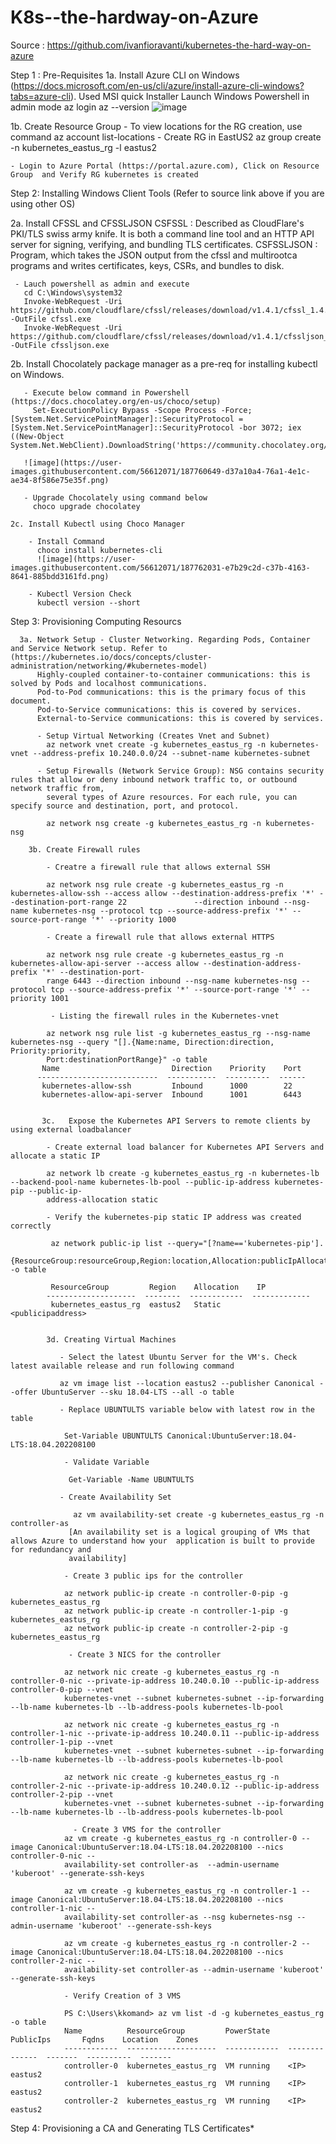 # K8s--the-hardway-on-Azure
Source : https://github.com/ivanfioravanti/kubernetes-the-hard-way-on-azure

Step 1 : Pre-Requisites
1a. Install Azure CLI on Windows (https://docs.microsoft.com/en-us/cli/azure/install-azure-cli-windows?tabs=azure-cli). Used MSI quick Installer
    Launch Windows Powershell in admin mode
    az login 
    az --version
    ![image](https://user-images.githubusercontent.com/56612071/187729539-6a6d5072-04b7-4904-a7bc-6d623752ceee.png)

1b. Create Resource Group
    - To view locations for the RG creation, use command az account list-locations
    - Create RG in EastUS2
      az group create -n kubernetes_eastus_rg -l eastus2
      
    - Login to Azure Portal (https://portal.azure.com), Click on Resource Group  and Verify RG kubernetes is created 

Step 2: Installing Windows Client Tools (Refer to source link above if you are using other OS)

 2a. Install CFSSL and CFSSLJSON 
     CSFSSL : Described as  CloudFlare's PKI/TLS swiss army knife. It is both a command line tool and an HTTP API server for signing, verifying, and bundling TLS 
     certificates.
     CSFSSLJSON : Program, which takes the JSON output from the cfssl and multirootca programs and writes certificates, keys, CSRs, and bundles to disk.
     
     - Lauch powershell as admin and execute 
       cd C:\Windows\system32
       Invoke-WebRequest -Uri https://github.com/cloudflare/cfssl/releases/download/v1.4.1/cfssl_1.4.1_windows_amd64.exe -OutFile cfssl.exe
       Invoke-WebRequest -Uri https://github.com/cloudflare/cfssl/releases/download/v1.4.1/cfssljson_1.4.1_windows_amd64.exe -OutFile cfssljson.exe
       
   2b. Install Chocolately package manager as a pre-req for installing kubectl on Windows. 
   
       - Execute below command in Powershell (https://docs.chocolatey.org/en-us/choco/setup)
         Set-ExecutionPolicy Bypass -Scope Process -Force; [System.Net.ServicePointManager]::SecurityProtocol = [System.Net.ServicePointManager]::SecurityProtocol -bor 3072; iex ((New-Object System.Net.WebClient).DownloadString('https://community.chocolatey.org/install.ps1'))
       
       ![image](https://user-images.githubusercontent.com/56612071/187760649-d37a10a4-76a1-4e1c-ae34-8f586e75e35f.png)
       
       - Upgrade Chocolately using command below
         choco upgrade chocolatey
         
    2c. Install Kubectl using Choco Manager
    
        - Install Command
          choco install kubernetes-cli
          ![image](https://user-images.githubusercontent.com/56612071/187762031-e7b29c2d-c37b-4163-8641-885bdd3161fd.png)

        - Kubectl Version Check
          kubectl version --short
          
 Step 3: Provisioning Computing Resourcs
 
      3a. Network Setup - Cluster Networking. Regarding Pods, Container and Service Network setup. Refer to (https://kubernetes.io/docs/concepts/cluster-administration/networking/#kubernetes-model)
          Highly-coupled container-to-container communications: this is solved by Pods and localhost communications.
          Pod-to-Pod communications: this is the primary focus of this document.
          Pod-to-Service communications: this is covered by services.
          External-to-Service communications: this is covered by services.
          
          - Setup Virtual Networking (Creates Vnet and Subnet)
            az network vnet create -g kubernetes_eastus_rg -n kubernetes-vnet --address-prefix 10.240.0.0/24 --subnet-name kubernetes-subnet
            
          - Setup Firewalls (Network Service Group): NSG contains security rules that allow or deny inbound network traffic to, or outbound network traffic from,  
            several types of Azure resources. For each rule, you can specify source and destination, port, and protocol.
            
            az network nsg create -g kubernetes_eastus_rg -n kubernetes-nsg
            
        3b. Create Firewall rules
        
            - Creatre a firewall rule that allows external SSH
           
            az network nsg rule create -g kubernetes_eastus_rg -n kubernetes-allow-ssh --access allow --destination-address-prefix '*' --destination-port-range 22               --direction inbound --nsg-name kubernetes-nsg --protocol tcp --source-address-prefix '*' --source-port-range '*' --priority 1000
            
            - Create a firewall rule that allows external HTTPS
            
            az network nsg rule create -g kubernetes_eastus_rg -n kubernetes-allow-api-server --access allow --destination-address-prefix '*' --destination-port- 
            range 6443 --direction inbound --nsg-name kubernetes-nsg --protocol tcp --source-address-prefix '*' --source-port-range '*' --priority 1001
            
             - Listing the firewall rules in the Kubernetes-vnet
             
            az network nsg rule list -g kubernetes_eastus_rg --nsg-name kubernetes-nsg --query "[].{Name:name, Direction:direction, Priority:priority,
            Port:destinationPortRange}" -o table
           Name                         Direction    Priority    Port
          ---------------------------  -----------  ----------  ------
           kubernetes-allow-ssh         Inbound      1000        22
           kubernetes-allow-api-server  Inbound      1001        6443
            
            
           3c.   Expose the Kubernetes API Servers to remote clients by using external loadbalancer
           
            - Create external load balancer for Kubernetes API Servers and allocate a static IP
            
            az network lb create -g kubernetes_eastus_rg -n kubernetes-lb --backend-pool-name kubernetes-lb-pool --public-ip-address kubernetes-pip --public-ip-
            address-allocation static
            
            - Verify the kubernetes-pip static IP address was created correctly
            
             az network public-ip list --query="[?name=='kubernetes-pip']. 
            {ResourceGroup:resourceGroup,Region:location,Allocation:publicIpAllocationMethod,IP:ipAddress}" -o table
             
             ResourceGroup         Region    Allocation    IP
            --------------------  --------  ------------  -------------
             kubernetes_eastus_rg  eastus2   Static        <publicipaddress> 
            
            
            3d. Creating Virtual Machines
            
               - Select the latest Ubuntu Server for the VM's. Check latest available release and run following command 
               
               az vm image list --location eastus2 --publisher Canonical --offer UbuntuServer --sku 18.04-LTS --all -o table
               
               - Replace UBUNTULTS variable below with latest row in the table
                 
                Set-Variable UBUNTULTS Canonical:UbuntuServer:18.04-LTS:18.04.202208100
                
                - Validate Variable
                
                 Get-Variable -Name UBUNTULTS
                 
               - Create Availability Set
                 
                  az vm availability-set create -g kubernetes_eastus_rg -n controller-as
                 [An availability set is a logical grouping of VMs that allows Azure to understand how your  application is built to provide for redundancy and 
                 availability]
                 
                - Create 3 public ips for the controller
                
                az network public-ip create -n controller-0-pip -g kubernetes_eastus_rg
                az network public-ip create -n controller-1-pip -g kubernetes_eastus_rg
                az network public-ip create -n controller-2-pip -g kubernetes_eastus_rg
                
                 - Create 3 NICS for the controller
                 
                az network nic create -g kubernetes_eastus_rg -n controller-0-nic --private-ip-address 10.240.0.10 --public-ip-address controller-0-pip --vnet 
                kubernetes-vnet --subnet kubernetes-subnet --ip-forwarding --lb-name kubernetes-lb --lb-address-pools kubernetes-lb-pool
                
                az network nic create -g kubernetes_eastus_rg -n controller-1-nic --private-ip-address 10.240.0.11 --public-ip-address controller-1-pip --vnet 
                kubernetes-vnet --subnet kubernetes-subnet --ip-forwarding --lb-name kubernetes-lb --lb-address-pools kubernetes-lb-pool
                
                az network nic create -g kubernetes_eastus_rg -n controller-2-nic --private-ip-address 10.240.0.12 --public-ip-address controller-2-pip --vnet 
                kubernetes-vnet --subnet kubernetes-subnet --ip-forwarding --lb-name kubernetes-lb --lb-address-pools kubernetes-lb-pool
                
                  - Create 3 VMS for the controller
                az vm create -g kubernetes_eastus_rg -n controller-0 --image Canonical:UbuntuServer:18.04-LTS:18.04.202208100 --nics controller-0-nic --
                availability-set controller-as  --admin-username 'kuberoot' --generate-ssh-keys 

                az vm create -g kubernetes_eastus_rg -n controller-1 --image Canonical:UbuntuServer:18.04-LTS:18.04.202208100 --nics controller-1-nic -- 
                availability-set controller-as --nsg kubernetes-nsg --admin-username 'kuberoot' --generate-ssh-keys

                az vm create -g kubernetes_eastus_rg -n controller-2 --image Canonical:UbuntuServer:18.04-LTS:18.04.202208100 --nics controller-2-nic --
                availability-set controller-as --admin-username 'kuberoot' --generate-ssh-keys
                
                - Verify Creation of 3 VMS
                
                PS C:\Users\kkomand> az vm list -d -g kubernetes_eastus_rg -o table
                Name          ResourceGroup         PowerState    PublicIps       Fqdns    Location    Zones
                ------------  --------------------  ------------  --------------  -------  ----------  -------
                controller-0  kubernetes_eastus_rg  VM running    <IP>             eastus2
                controller-1  kubernetes_eastus_rg  VM running    <IP>            eastus2
                controller-2  kubernetes_eastus_rg  VM running    <IP>         eastus2
                
   Step 4: Provisioning a CA and Generating TLS Certificates*      
   
   
                
           
           
            
            
            
            
            
            
            
            
          

         
      
       
       
       
  




    

   

